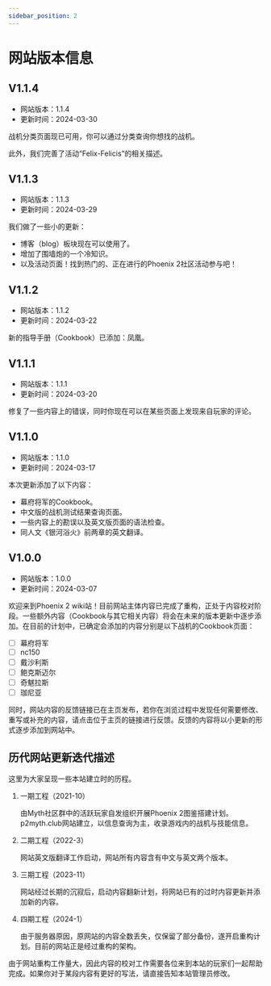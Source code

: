 ```yaml
---
sidebar_position: 2
---
```


# 网站版本信息

## V1.1.4

- 网站版本：1.1.4
- 更新时间：2024-03-30

战机分类页面现已可用，你可以通过分类查询你想找的战机。

此外，我们完善了活动“Felix-Felicis”的相关描述。

## V1.1.3

- 网站版本：1.1.3
- 更新时间：2024-03-29

我们做了一些小的更新：
- 博客（blog）板块现在可以使用了。
- 增加了围墙炮的一个冷知识。
- 以及活动页面！找到热门的、正在进行的Phoenix 2社区活动参与吧！

## V1.1.2

- 网站版本：1.1.2
- 更新时间：2024-03-22

新的指导手册（Cookbook）已添加：凤凰。

## V1.1.1

- 网站版本：1.1.1
- 更新时间：2024-03-20

修复了一些内容上的错误，同时你现在可以在某些页面上发现来自玩家的评论。

## V1.1.0

- 网站版本：1.1.0
- 更新时间：2024-03-17

本次更新添加了以下内容：
- 幕府将军的Cookbook。
- 中文版的战机测试结果查询页面。
- 一些内容上的勘误以及英文版页面的语法检查。
- 同人文《银河浴火》前两章的英文翻译。

## V1.0.0

- 网站版本：1.0.0
- 更新时间：2024-03-07

欢迎来到Phoenix 2 wiki站！目前网站主体内容已完成了重构，正处于内容校对阶段。一些额外内容（Cookbook与其它相关内容）将会在未来的版本更新中逐步添加。在目前的计划中，已确定会添加的内容分别是以下战机的Cookbook页面：

- [ ] 幕府将军
- [ ] nc150
- [ ] 戴沙利斯
- [ ] 鲍克斯迈尔
- [ ] 奇魃拉斯
- [ ] 珈尼亚

同时，网站内容的反馈链接已在主页发布，若你在浏览过程中发现任何需要修改、重写或补充的内容，请点击位于主页的链接进行反馈。反馈的内容将以小更新的形式逐步添加到网站中。

## 历代网站更新迭代描述

这里为大家呈现一些本站建立时的历程。

1. 一期工程（2021-10）

    由Myth社区群中的活跃玩家自发组织开展Phoenix 2图鉴搭建计划。p2myth.club网站建立，以信息查询为主，收录游戏内的战机与技能信息。

2. 二期工程（2022-3）

    网站英文版翻译工作启动，网站所有内容含有中文与英文两个版本。

3. 三期工程（2023-11）

    网站经过长期的沉寂后，启动内容翻新计划，将网站已有的过时内容更新并添加新的内容。

4. 四期工程（2024-1）

    由于服务器原因，原网站的内容全数丢失，仅保留了部分备份，遂开启重构计划。目前的网站正是经过重构的架构。

由于网站重构工作量大，因此内容的校对工作需要各位来到本站的玩家们一起帮助完成。如果你对于某段内容有更好的写法，请直接告知本站管理员修改。